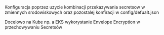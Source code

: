 Konfiguracja poprzez uzycie kombinacji przekazywania secretsow w zmiennych srodowiskowych oraz pozostalej konfiracji w config/defualt.json

Docelowo na Kube np. a EKS wykorystanie Envelope Encryption w przechowywaniu Secretsów

